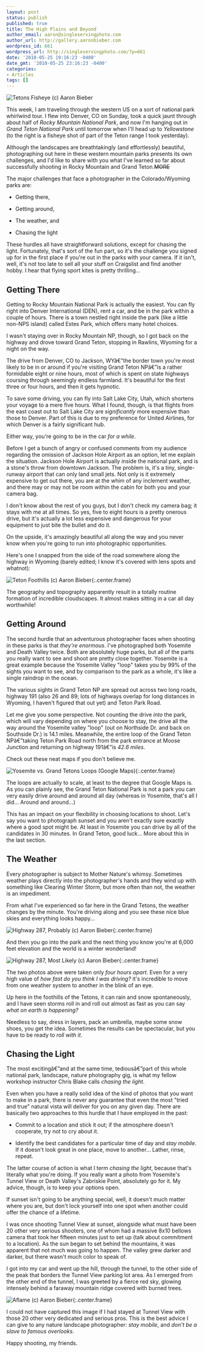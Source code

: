 ```yaml
---
layout: post
status: publish
published: true
title: The High Plains and Beyond
author_email: aaron@singleservingphoto.com
author_url: http://gallery.aaronbieber.com
wordpress_id: 661
wordpress_url: http://singleservingphoto.com/?p=661
date: '2010-05-25 19:16:23 -0400'
date_gmt: '2010-05-25 23:16:23 -0400'
categories:
- Articles
tags: []
---
```


![Tetons Fisheye (c) Aaron Bieber](/wp-content/uploads/2010/05/teton4-300x199.jpg "Tetons Fisheye")

This week, I am traveling through the western US on a sort of national park
whirlwind tour. I flew into Denver, CO on Sunday, took a quick jaunt through
about half of *Rocky Mountain National Park*, and now I'm hanging out in *Grand
Teton National Park* until tomorrow when I'll head up to *Yellowstone* (to the
right is a fisheye shot of part of the Teton range I took yesterday).

Although the landscapes are breathtakingly (and effortlessly) beautiful,
photographing out here in these western mountain parks presents its own
challenges, and I'd like to share with you what I've learned so far about
successfully shooting in Rocky Mountain and Grand Teton.~~MORE~~

The major challenges that face a photographer in the Colorado/Wyoming parks are:

* Getting there,

* Getting around,

* The weather, and

* Chasing the light

These hurdles all have straightforward solutions, except for chasing the
light. Fortunately, that's sort of the fun part, so it's the challenge you
signed up for in the first place if you're out in the parks with your camera. If
it isn't, well, it's not too late to sell all your stuff on Craigslist and find
another hobby. I hear that flying sport kites is pretty thrilling...

## Getting There

Getting to Rocky Mountain National Park is actually the easiest. You can fly
right into Denver International (DEN), rent a car, and be in the park within a
couple of hours. There is a town nestled right inside the park (like a little
non-NPS island) called Estes Park, which offers many hotel choices.

I wasn't staying over in Rocky Mountain NP, though, so I got back on the highway
and drove toward Grand Teton, stopping in Rawlins, Wyoming for a night on the
way.

The drive from Denver, CO to Jackson, WYâ€”the border town you're most likely to
be in or around if you're visiting Grand Teton NPâ€”is a rather formidable eight
or nine hours, most of which is spent on state highways coursing through
seemingly endless farmland. It's beautiful for the first three or four hours,
and then it gets hypnotic.

To save some driving, you can fly into Salt Lake City, Utah, which shortens your
voyage to a mere five hours. What I found, though, is that flights from the east
coast out to Salt Lake City are _significantly_ more expensive than those to
Denver. Part of this is due to my preference for United Airlines, for which
Denver is a fairly significant hub.

Either way, you're going to be in the car _for a while_.

Before I get a bunch of angry or confused comments from my audience regarding
the omission of Jackson Hole Airport as an option, let me explain the
situation. Jackson Hole Airport is actually inside the national park, and is a
stone's throw from downtown Jackson. The problem is, it's a tiny, single-runway
airport that can only land small jets.  Not only is it extremely expensive to
get out there, you are at the whim of any inclement weather, and there may or
may not be room within the cabin for both you and your camera bag.

I don't know about the rest of you guys, but I don't check my camera bag; it
stays with me at all times. So yes, five to eight hours is a pretty onerous
drive, but it's actually a lot less expensive and dangerous for your equipment
to just bite the bullet and do it.

On the upside, it's amazingly beautiful all along the way and you never know
when you're going to run into photographic opportunities.

Here's one I snapped from the side of the road somewhere along the highway in
Wyoming (barely edited; I know it's covered with lens spots and whatnot):

![Teton Foothills (c) Aaron Bieber](/wp-content/uploads/2010/05/teton3.jpg "Teton Foothills"){:.center.frame}

The geography and topography apparently result in a totally routine formation of
incredible cloudscapes. It almost makes sitting in a car all day worthwhile!

## Getting Around

The second hurdle that an adventurous photographer faces when shooting in these
parks is that _they're enormous_. I've photographed both Yosemite and Death
Valley twice. Both are absolutely huge parks, but all of the parts you really
want to see and shoot are pretty close together.  Yosemite is a great example
because the Yosemite Valley "loop" takes you by 99% of the sights you want to
see, and by comparison to the park as a whole, it's like a single raindrop in
the ocean.

The various sights in Grand Teton NP are spread out across two long roads,
highway 191 (also 26 and 89; lots of highways overlap for long distances in
Wyoming, I haven't figured that out yet) and Teton Park Road.

Let me give you some perspective. Not counting the drive _into_ the park, which
will vary depending on where you choose to stay, the drive all the way around
the Yosemite valley "loop" (out on Northside Dr. and back on Southside Dr.) is
14.1 miles. Meanwhile, the entire loop of the Grand Teton NPâ€”taking Teton Park
Road north from the park entrance at Moose Junction and returning on highway
191â€”is _42.6 miles_.

Check out these neat maps if you don't believe me.

![Yosemite vs. Grand Tetons Loops (Google Maps)](/wp-content/uploads/2010/05/Yosemite-Tetons-Maps.jpg "Yosemite vs. Grand Tetons Loops"){:.center.frame}

The loops are actually to scale, at least to the degree that Google Maps is. As
you can plainly see, the Grand Teton National Park is not a park you can very
easily drive around and around all day (whereas in Yosemite, that's all I
did... Around and around...)

This has an impact on your flexibility in choosing locations to shoot.  Let's
say you want to photograph sunset and you aren't exactly sure exactly where a
good spot might be. At least in Yosemite you can drive by all of the candidates
in 30 minutes. In Grand Teton, good luck...  More about this in the last
section.

## The Weather

Every photographer is subject to Mother Nature's whimsy. Sometimes weather plays
directly into the photographer's hands and they wind up with something like
Clearing Winter Storm, but more often than not, the weather is an impediment.

From what I've experienced so far here in the Grand Tetons, the weather changes
by the minute. You're driving along and you see these nice blue skies and
everything looks happy...

![Highway 287, Probably (c) Aaron Bieber](/wp-content/uploads/2010/05/teton1.jpg "Highway 287, Probably"){:.center.frame}

And then you go into the park and the next thing you know you're at 6,000 feet
elevation and the world is a winter wonderland!

![Highway 287, Most Likely (c) Aaron Bieber](/wp-content/uploads/2010/05/teton2.jpg "Highway 287, Most Likely"){:.center.frame}

The two photos above were taken only _four hours apart_. Even for a very high
value of _how fast do you think I was driving?_ it's incredible to move from one
weather system to another in the blink of an eye.

Up here in the foothills of the Tetons, it can rain and snow spontaneously, and
I have seen storms roll in and roll out almost as fast as you can say _what on
earth is happening?_

Needless to say, dress in layers, pack an umbrella, maybe some snow shoes, you
get the idea. Sometimes the results can be spectacular, but you have to be ready
to _roll with it_.

## Chasing the Light

The most excitingâ€”and at the same time, tediousâ€”part of this whole national
park, landscape, nature photography gig, is what my fellow workshop instructor
Chris Blake calls _chasing the light_.

Even when you have a really solid idea of the kind of photos that you want to
make in a park, there is never any guarantee that even the most "tried and true"
natural vista will deliver for you on any given day.  There are basically two
approaches to this hurdle that I have employed in the past:

* Commit to a location and stick it out; if the atmosphere doesn't cooperate,
  try not to cry about it.  
  
* Identify the best candidates for a particular time of day and _stay
  mobile_. If it doesn't look great in one place, move to another...  Lather,
  rinse, repeat.

The latter course of action is what I term _chasing the light_, because that's
literally what you're doing. If you really want a photo from Yosemite's Tunnel
View or Death Valley's Zabriskie Point, absolutely go for it. My advice, though,
is to keep your options open.

If sunset isn't going to be anything special, well, it doesn't much matter where
you are, but don't lock yourself into one spot when another could offer the
chance of a lifetime.

I was once shooting Tunnel View at sunset, alongside what must have been 20
other very serious shooters, one of whom had a massive 8x10 bellows camera that
took her fifteen minutes just to set up (talk about commitment to a
location). As the sun began to set behind the mountains, it was apparent that
not much was going to happen. The valley grew darker and darker, but there
wasn't much color to speak of.

I got into my car and went up the hill, through the tunnel, to the other side of
the peak that borders the Tunnel View parking lot area. As I emerged from the
other end of the tunnel, I was greeted by a fierce red sky, glowing intensely
behind a faraway mountain ridge covered with burned trees.

![Aflame (c) Aaron Bieber](/wp-content/uploads/2010/05/900-590x393.jpg "Aflame"){:.center.frame}

I could not have captured this image if I had stayed at Tunnel View with those
20 other very dedicated and serious pros. This is the best advice I can give to
any nature landscape photographer: _stay mobile_, and _don't be a slave to
famous overlooks_.

Happy shooting, my friends.
